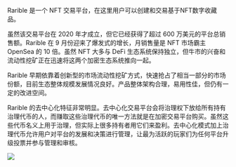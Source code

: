 Rarible 是一个 NFT 交易平台，在这里用户可以创建和交易基于NFT数字收藏品。
​

虽然该交易平台在 2020 年才成立，但它已经获得了超过 600 万美元的平台总销售额。Rarible 在 9 月份迎来了爆发式的增长，月销售量是 NFT 市场霸主 OpenSea 的 10 倍。虽然 NFT 大多与 DeFi 生态系统保持独立，但牛市的兴奋和流动性挖矿正在迅速将这两个加密生态系统推向一起。
​

Rarible 早期依靠着创新型的市场流动性挖矿方式，快速抢占了相当一部分的市场份额，目前生态整体规模发展情况良好。产品整体架构合理，易用性佳，但仍有一定的改进空间。
​

Rarible 的去中心化特征非常明显。去中心化交易平台会将治理权下放给所有持有治理代币的人，而赚取这些治理代币的唯一方法就是在加密交易平台购买。虽然这些代币名义上用于治理，但实际上很多持有者用它们来盈利。去中心化模式加上治理代币允许用户对平台的发展和决策进行管理，让最为活跃的玩家们为任何平台升级投票并参与管理和审核。
​

![](/nft_docs/images/10.png)
